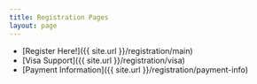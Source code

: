 ```yaml
---
title: Registration Pages
layout: page
---
```


* [Register Here!]({{ site.url }}/registration/main)
* [Visa Support]({{ site.url }}/registration/visa)
* [Payment Information]({{ site.url }}/registration/payment-info)

